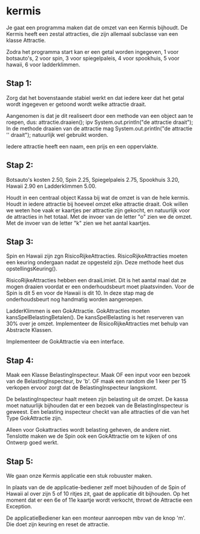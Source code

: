 # kermis

Je gaat een programma maken dat de omzet van een Kermis bijhoudt.
De Kermis heeft een zestal attracties, die zijn allemaal subclasse van een klasse Attractie.

Zodra het programma start kan er een getal worden ingegeven,
1 voor botsauto's,
2 voor spin,
3 voor spiegelpaleis,
4 voor spookhuis,
5 voor hawaii,
6 voor ladderklimmen.

<h2>Stap 1:</h2>

Zorg dat het bovenstaande stabiel werkt en dat iedere keer dat het getal wordt ingegeven er getoond wordt welke attractie draait.

Aangenomen is dat je dit realiseert door een methode van een object aan te roepen, dus: attractie.draaien(); ipv System.out.println("de attractie draait"); In de methode draaien van de attractie mag System.out.println("de attractie '' draait"); natuurlijk wel gebruikt worden.

Iedere attractie heeft een naam, een prijs en een oppervlakte.

<h2>Stap 2:</h2>
Botsauto's kosten 2.50,
Spin 2.25,
Spiegelpaleis 2.75,
Spookhuis 3.20,
Hawaii 2.90 en
Ladderklimmen 5.00.

Houdt in een centraal object Kassa bij wat de omzet is van de hele kermis.
Houdt in iedere attractie bij hoeveel omzet elke attractie draait.
Ook willen we weten hoe vaak er kaartjes per attractie zijn gekocht, en natuurlijk voor de attracties in het totaal.
Met de invoer van de letter "o" zien we de omzet. Met de invoer van de letter "k" zien we het aantal kaartjes.

<h2>Stap 3:</h2>
Spin en Hawaii zijn zgn RisicoRijkeAttracties.
RisicoRijkeAttracties moeten een keuring ondergaan nadat ze opgesteld zijn. Deze methode heet dus opstellingsKeuring().

RisicoRijkeAttracties hebben een draaiLimiet. Dit is het aantal maal dat ze mogen draaien voordat er een onderhoudsbeurt moet plaatsvinden. Voor de Spin is dit 5 en voor de Hawaii is dit 10. In deze stap mag de onderhoudsbeurt nog handmatig worden aangeroepen.

LadderKlimmen is een GokAttractie.
GokAttracties moeten kansSpelBelastingBetalen(). De kansSpelBelasting is het reserveren van 30% over je omzet.
Implementeer de RisicoRijkeAttracties met behulp van Abstracte Klassen.

Implementeer de GokAttractie via een interface.

<h2>Stap 4:</h2>
Maak een Klasse BelastingInspecteur.
Maak OF een input voor een bezoek van de BelastingInspecteur, bv 'b'.
OF maak een random die 1 keer per 15 verkopen ervoor zorgt dat de BelastingInspecteur langskomt.

De belastingInspecteur haalt meteen zijn belasting uit de omzet.
De kassa moet natuurlijk bijhouden dat er een bezoek van de BelastingInspecteur is geweest.
Een belasting inspecteur checkt van alle attracties of die van het Type GokAttractie zijn.

Alleen voor Gokattracties wordt belasting geheven, de andere niet.
Tenslotte maken we de Spin ook een GokAttractie om te kijken of ons Ontwerp goed werkt.

<h2>Stap 5:</h2>
We gaan onze Kermis applicatie een stuk robuuster maken.

In plaats van de de applicatie-bediener zelf moet bijhouden of de Spin of Hawaii al over zijn 5 of 10 ritjes zit, gaat de applicatie dit bijhouden.
Op het moment dat er een 6e of 11e kaartje wordt verkocht, throwt de Attractie een Exception.

De applicatieBediener kan een monteur aanroepen mbv van de knop 'm'. Die doet zijn keuring en reset de attractie.

